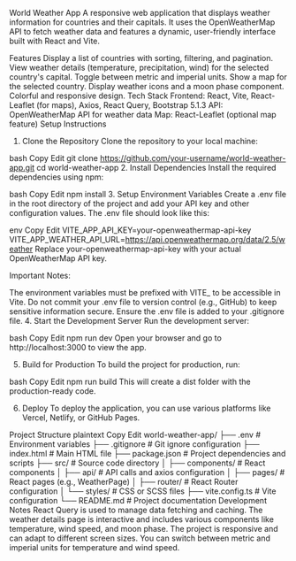 World Weather App
A responsive web application that displays weather information for countries and their capitals. It uses the OpenWeatherMap API to fetch weather data and features a dynamic, user-friendly interface built with React and Vite.

Features
Display a list of countries with sorting, filtering, and pagination.
View weather details (temperature, precipitation, wind) for the selected country's capital.
Toggle between metric and imperial units.
Show a map for the selected country.
Display weather icons and a moon phase component.
Colorful and responsive design.
Tech Stack
Frontend: React, Vite, React-Leaflet (for maps), Axios, React Query, Bootstrap 5.1.3
API: OpenWeatherMap API for weather data
Map: React-Leaflet (optional map feature)
Setup Instructions
1. Clone the Repository
Clone the repository to your local machine:

bash
Copy
Edit
git clone https://github.com/your-username/world-weather-app.git
cd world-weather-app
2. Install Dependencies
Install the required dependencies using npm:

bash
Copy
Edit
npm install
3. Setup Environment Variables
Create a .env file in the root directory of the project and add your API key and other configuration values. The .env file should look like this:

env
Copy
Edit
VITE_APP_API_KEY=your-openweathermap-api-key
VITE_APP_WEATHER_API_URL=https://api.openweathermap.org/data/2.5/weather
Replace your-openweathermap-api-key with your actual OpenWeatherMap API key.

Important Notes:

The environment variables must be prefixed with VITE_ to be accessible in Vite.
Do not commit your .env file to version control (e.g., GitHub) to keep sensitive information secure. Ensure the .env file is added to your .gitignore file.
4. Start the Development Server
Run the development server:

bash
Copy
Edit
npm run dev
Open your browser and go to http://localhost:3000 to view the app.

5. Build for Production
To build the project for production, run:

bash
Copy
Edit
npm run build
This will create a dist folder with the production-ready code.

6. Deploy
To deploy the application, you can use various platforms like Vercel, Netlify, or GitHub Pages.

Project Structure
plaintext
Copy
Edit
world-weather-app/
├── .env                   # Environment variables
├── .gitignore             # Git ignore configuration
├── index.html             # Main HTML file
├── package.json           # Project dependencies and scripts
├── src/                   # Source code directory
│   ├── components/        # React components
│   ├── api/               # API calls and axios configuration
│   ├── pages/             # React pages (e.g., WeatherPage)
│   ├── router/            # React Router configuration
│   └── styles/            # CSS or SCSS files
├── vite.config.ts         # Vite configuration
└── README.md              # Project documentation
Development Notes
React Query is used to manage data fetching and caching.
The weather details page is interactive and includes various components like temperature, wind speed, and moon phase.
The project is responsive and can adapt to different screen sizes.
You can switch between metric and imperial units for temperature and wind speed.